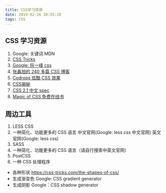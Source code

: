 ```yaml
---
title: CSS学习资源
date: 2019-02-26 20:55:28
tags: CSS
---
```


## CSS 学习资源

1. Google: 关键词 MDN
2. <a href="https://css-tricks.com/" target="_blank">CSS Tricks</a>
3. <a href="https://www.google.com/search?q=%E9%98%AE%E4%B8%80%E5%B3%B0+css" target="_blank">Google: 阮一峰 css</a>
4. <a href="https://www.zhangxinxu.com/wordpress/category/css/page/25/" target="_blank">张鑫旭的 240 多篇 CSS 博客</a>
5. <a href="https://tympanus.net/codrops/category/playground/" target="_blank">Codrops 炫酷 CSS 效果</a>
6. <a href="http://www.ituring.com.cn/book/1695" target="_blank">CSS揭秘</a>
7. <a href="http://cndevdocs.com/" target="_blank">CSS 2.1 中文 spec</a>
8. <a href="https://adamschwartz.co/magic-of-css/" target="_blank">Magic of CSS 免费在线书</a>

## 周边工具

1. LESS CSS
2. 一种简化、功能更多的 CSS 语言 中文官网(Google: less css 中文官网) 英文官网(Google: less css)
3. SASS
4. 一种简化、功能更多的 CSS 语言（请自行搜索中英文官网）
5. PostCSS
6. 一种 CSS 处理程序

- 各种形状 https://css-tricks.com/the-shapes-of-css/
- 生成渐变色 Google: CSS gradient generator
- 生成阴影 Google：CSS shadow generator